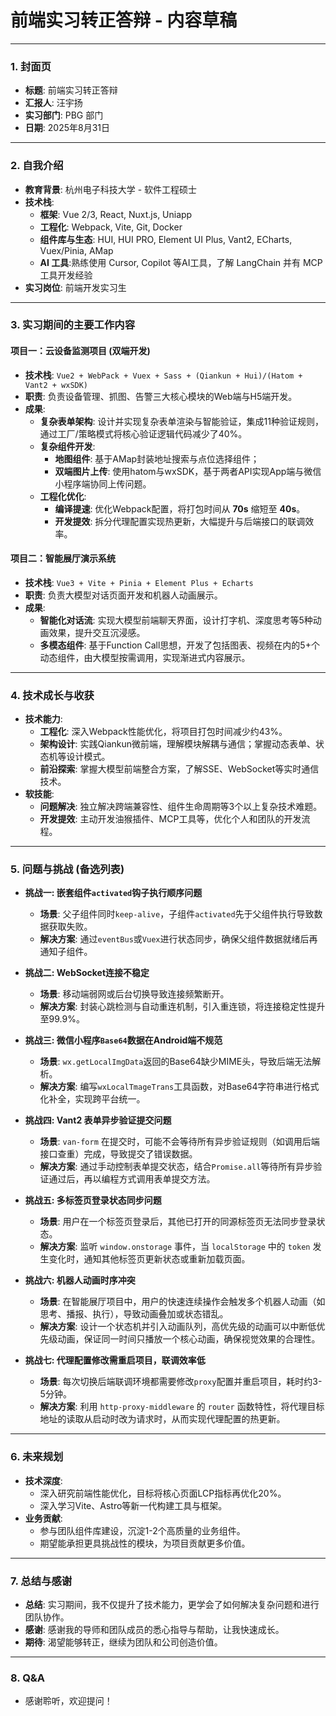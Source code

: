 
# 前端实习转正答辩 - 内容草稿

---

### **1. 封面页**

- **标题**: 前端实习转正答辩
- **汇报人**: 汪宇扬
- **实习部门**: PBG 部门
- **日期**: 2025年8月31日

---

### **2. 自我介绍**

- **教育背景**: 杭州电子科技大学 - 软件工程硕士
- **技术栈**:
  - **框架**: Vue 2/3, React, Nuxt.js, Uniapp
  - **工程化**: Webpack, Vite, Git, Docker
  - **组件库与生态**: HUI, HUI PRO, Element UI Plus, Vant2, ECharts, Vuex/Pinia, AMap
  - **AI 工具**:熟练使用 Cursor, Copilot 等AI工具，了解 LangChain 并有 MCP 工具开发经验
- **实习岗位**: 前端开发实习生

---

### **3. 实习期间的主要工作内容**

#### **项目一：云设备监测项目 (双端开发)**

- **技术栈**: `Vue2 + WebPack + Vuex + Sass + (Qiankun + Hui)/(Hatom + Vant2 + wxSDK)`
- **职责**: 负责设备管理、抓图、告警三大核心模块的Web端与H5端开发。
- **成果**:
    - **复杂表单架构**: 设计并实现复杂表单渲染与智能验证，集成11种验证规则，通过工厂/策略模式将核心验证逻辑代码减少了40%。
    - **复杂组件开发**:
        - **地图组件**: 基于AMap封装地址搜索与点位选择组件；
        - **双端图片上传**: 使用hatom与wxSDK，基于两者API实现App端与微信小程序端协同上传问题。
    - **工程化优化**:
        - **编译提速**: 优化Webpack配置，将打包时间从 **70s** 缩短至 **40s**。
        - **开发提效**: 拆分代理配置实现热更新，大幅提升与后端接口的联调效率。

#### **项目二：智能展厅演示系统**

- **技术栈**: `Vue3 + Vite + Pinia + Element Plus + Echarts`
- **职责**: 负责大模型对话页面开发和机器人动画展示。
- **成果**:
    - **智能化对话流**: 实现大模型前端聊天界面，设计打字机、深度思考等5种动画效果，提升交互沉浸感。
    - **多模态组件**: 基于Function Call思想，开发了包括图表、视频在内的5+个动态组件，由大模型按需调用，实现渐进式内容展示。

---

### **4. 技术成长与收获**

- **技术能力**:
  - **工程化**: 深入Webpack性能优化，将项目打包时间减少约43%。
  - **架构设计**: 实践Qiankun微前端，理解模块解耦与通信；掌握动态表单、状态机等设计模式。
  - **前沿探索**: 掌握大模型前端整合方案，了解SSE、WebSocket等实时通信技术。
- **软技能**:
  - **问题解决**: 独立解决跨端兼容性、组件生命周期等3个以上复杂技术难题。
  - **开发提效**: 主动开发油猴插件、MCP工具等，优化个人和团队的开发流程。

---

### **5. 问题与挑战 (备选列表)**

- **挑战一: 嵌套组件`activated`钩子执行顺序问题**
  - **场景**: 父子组件同时`keep-alive`，子组件`activated`先于父组件执行导致数据获取失败。
  - **解决方案**: 通过`eventBus`或`Vuex`进行状态同步，确保父组件数据就绪后再通知子组件。

- **挑战二: WebSocket连接不稳定**
  - **场景**: 移动端弱网或后台切换导致连接频繁断开。
  - **解决方案**: 封装心跳检测与自动重连机制，引入重连锁，将连接稳定性提升至99.9%。

- **挑战三: 微信小程序`Base64`数据在Android端不规范**
  - **场景**: `wx.getLocalImgData`返回的Base64缺少MIME头，导致后端无法解析。
  - **解决方案**: 编写`wxLocalTmageTrans`工具函数，对Base64字符串进行格式化补全，实现跨平台统一。

- **挑战四: Vant2 表单异步验证提交问题**
  - **场景**: `van-form` 在提交时，可能不会等待所有异步验证规则（如调用后端接口查重）完成，导致提交了错误数据。
  - **解决方案**: 通过手动控制表单提交状态，结合`Promise.all`等待所有异步验证通过后，再以编程方式调用表单提交方法。

- **挑战五: 多标签页登录状态同步问题**
  - **场景**: 用户在一个标签页登录后，其他已打开的同源标签页无法同步登录状态。
  - **解决方案**: 监听 `window.onstorage` 事件，当 `localStorage` 中的 `token` 发生变化时，通知其他标签页更新状态或重新加载页面。

- **挑战六: 机器人动画时序冲突**
  - **场景**: 在智能展厅项目中，用户的快速连续操作会触发多个机器人动画（如思考、播报、执行），导致动画叠加或状态错乱。
  - **解决方案**: 设计一个状态机并引入动画队列，高优先级的动画可以中断低优先级动画，保证同一时间只播放一个核心动画，确保视觉效果的合理性。

- **挑战七: 代理配置修改需重启项目，联调效率低**
  - **场景**: 每次切换后端联调环境都需要修改`proxy`配置并重启项目，耗时约3-5分钟。
  - **解决方案**: 利用 `http-proxy-middleware` 的 `router` 函数特性，将代理目标地址的读取从启动时改为请求时，从而实现代理配置的热更新。

---

### **6. 未来规划**

- **技术深度**:
  - 深入研究前端性能优化，目标将核心页面LCP指标再优化20%。
  - 深入学习Vite、Astro等新一代构建工具与框架。
- **业务贡献**:
  - 参与团队组件库建设，沉淀1-2个高质量的业务组件。
  - 期望能承担更具挑战性的模块，为项目贡献更多价值。

---

### **7. 总结与感谢**

- **总结**: 实习期间，我不仅提升了技术能力，更学会了如何解决复杂问题和进行团队协作。
- **感谢**: 感谢我的导师和团队成员的悉心指导与帮助，让我快速成长。
- **期待**: 渴望能够转正，继续为团队和公司创造价值。

---

### **8. Q&A**

- 感谢聆听，欢迎提问！
